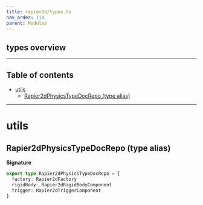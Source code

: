 ```yaml
---
title: rapier2d/types.ts
nav_order: 114
parent: Modules
---
```


## types overview

---

<h2 class="text-delta">Table of contents</h2>

- [utils](#utils)
  - [Rapier2dPhysicsTypeDocRepo (type alias)](#rapier2dphysicstypedocrepo-type-alias)

---

# utils

## Rapier2dPhysicsTypeDocRepo (type alias)

**Signature**

```ts
export type Rapier2dPhysicsTypeDocRepo = {
  factory: Rapier2dFactory
  rigidBody: Rapier2dRigidBodyComponent
  trigger: Rapier2dTriggerComponent
}
```
